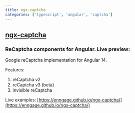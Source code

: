 ```yaml
---
title: ngx-captcha
categories: ['typescript', 'angular', 'captcha']
---
```

## [ngx-captcha](https://github.com/Enngage/ngx-captcha)

### ReCaptcha components for Angular. Live preview:


Google reCaptcha implementation for Angular 14.

Features: 

1. reCaptcha v2
2. reCaptcha v3 (beta)
3. invisible reCaptcha

Live examples: [https://enngage.github.io/ngx-captcha/](https://enngage.github.io/ngx-captcha/)
